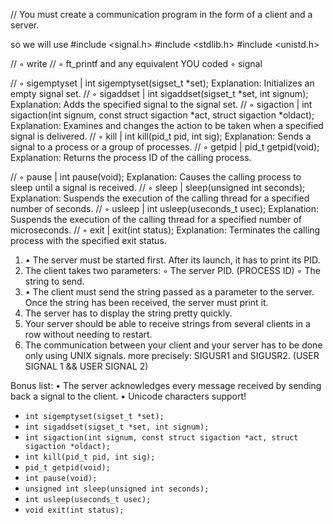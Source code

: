 
// You must create a communication program in the form of a client and a server.

so we will use
#include <signal.h>
#include <stdlib.h>
#include <unistd.h>


// ◦ write
// ◦ ft_printf and any equivalent YOU coded ◦ signal

// ◦ sigemptyset  |  int sigemptyset(sigset_t *set); Explanation: Initializes an empty signal set.
// ◦ sigaddset  |  int sigaddset(sigset_t *set, int signum); Explanation: Adds the specified signal to the signal set.
// ◦ sigaction  |  int sigaction(int signum, const struct sigaction *act, struct sigaction *oldact); Explanation: Examines and changes the action to be taken when a specified signal is delivered.
// ◦ kill  |  int kill(pid_t pid, int sig); Explanation: Sends a signal to a process or a group of processes.
// ◦ getpid  |  pid_t getpid(void); Explanation: Returns the process ID of the calling process.
<!-- // ◦ malloc  -->
<!-- // ◦ free -->
// ◦ pause  |  int pause(void); Explanation: Causes the calling process to sleep until a signal is received.
// ◦ sleep  |  sleep(unsigned int seconds); Explanation: Suspends the execution of the calling thread for a specified number of seconds.
// ◦ usleep  | int usleep(useconds_t usec); Explanation: Suspends the execution of the calling thread for a specified number of microseconds.
// ◦ exit  |   exit(int status); Explanation: Terminates the calling process with the specified exit status.


1. • The server must be started first. After its launch, it has to print its PID.
2.   The client takes two parameters:
		◦ The server PID.  (PROCESS ID)
		◦ The string to send.
3. • The client must send the string passed as a parameter to the server. Once the string has been received, the server must print it.
4.   The server has to display the string pretty quickly.
5.   Your server should be able to receive strings from several clients in a row without needing to restart.
6.   The communication between your client and your server has to be done only using UNIX signals.
		more precisely:
		SIGUSR1 and SIGUSR2.  (USER SIGNAL 1   &&    USER SIGNAL 2)


Bonus list:
• The server acknowledges every message received by sending back a signal to the client.
• Unicode characters support!





- `int sigemptyset(sigset_t *set);`
- `int sigaddset(sigset_t *set, int signum);`
- `int sigaction(int signum, const struct sigaction *act, struct sigaction *oldact);`
- `int kill(pid_t pid, int sig);`
- `pid_t getpid(void);`
- `int pause(void);`
- `unsigned int sleep(unsigned int seconds);`
- `int usleep(useconds_t usec);`
- `void exit(int status);`
